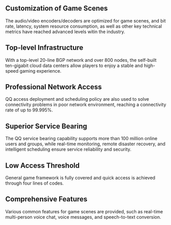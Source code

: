 ## Customization of Game Scenes
The audio/video encoders/decoders are optimized for game scenes, and bit rate, latency, system resource consumption, as well as other key technical metrics have reached advanced levels witin the industry.

## Top-level Infrastructure
With a top-level 20-line BGP network and over 800 nodes, the self-built ten-gigabit cloud data centers allow players to enjoy a stable and high-speed gaming experience.

## Professional Network Access
QQ access deployment and scheduling policy are also used to solve connectivity problems in poor network environment, reaching a connectivity rate of up to 99.995%.

## Superior Service Bearing
The QQ service bearing capability supports more than 100 million online users and groups, while real-time monitoring, remote disaster recovery, and intelligent scheduling ensure service reliability and security.

## Low Access Threshold
General game framework is fully covered and quick access is achieved through four lines of codes.

## Comprehensive Features
Various common features for game scenes are provided, such as real-time multi-person voice chat, voice messages, and speech-to-text conversion.
